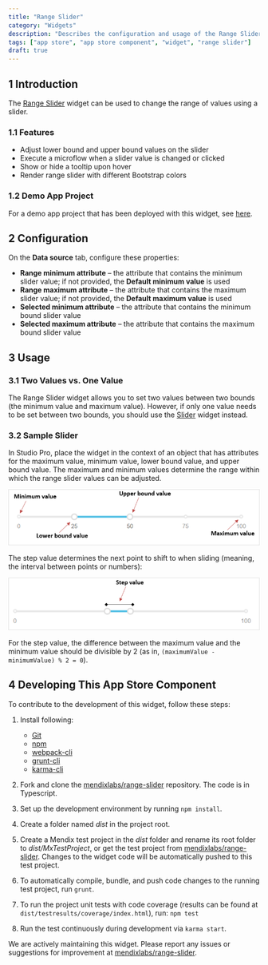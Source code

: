 ```yaml
---
title: "Range Slider"
category: "Widgets"
description: "Describes the configuration and usage of the Range Slider widget, which is available in the Mendix App Store."
tags: ["app store", "app store component", "widget", "range slider"]
draft: true
---
```


## 1 Introduction

The [Range Slider](https://appstore.home.mendix.com/link/app/52704/) widget can be used to change the range of values using a slider.

### 1.1 Features

* Adjust lower bound and upper bound values on the slider
* Execute a microflow when a slider value is changed or clicked
* Show or hide a tooltip upon hover
* Render range slider with different Bootstrap colors

### 1.2 Demo App Project

For a demo app project that has been deployed with this widget, see [here](https://rangeslider.mxapps.io/).

## 2 Configuration

On the **Data source** tab, configure these properties:

* **Range minimum attribute** – the attribute that contains the minimum slider value; if not provided, the **Default minimum value** is used
* **Range maximum attribute** – the attribute that contains the maximum slider value; if not provided, the **Default maximum value** is used
* **Selected minimum attribute** – the attribute that contains the minimum bound slider value
* **Selected maximum attribute** – the attribute that contains the maximum bound slider value

## 3 Usage

### 3.1 Two Values vs. One Value

The Range Slider widget allows you to set two values between two bounds (the minimum value and maximum value). However, if only one value needs to be set between two bounds, you should use the [Slider](https://appstore.home.mendix.com/link/app/48786/) widget instead.

### 3.2 Sample Slider

In Studio Pro, place the widget in the context of an object that has attributes for the maximum value, minimum value, lower bound value, and upper bound value. The maximum and minimum values determine the range within which the range slider values can be adjusted.

![](attachments/range-slider/sample-range.png)

The step value determines the next point to shift to when sliding (meaning, the interval between points or numbers):

![](attachments/range-slider/step-value.png)

For the step value, the difference between the maximum value and the minimum value should be divisible by 2 (as in, `(maximumValue - minimumValue) % 2 = 0`).

## 4 Developing This App Store Component

To contribute to the development of this widget, follow these steps:

1. Install following:
	* [Git](https://git-scm.com/book/en/v2/Getting-Started-Installing-Git)
	* [npm](https://www.npmjs.com/)
	* [webpack-cli](https://www.npmjs.com/package/webpack-cli)
	* [grunt-cli](https://github.com/gruntjs/grunt-cli)
	* [karma-cli](https://www.npmjs.com/package/karma-cli)

2. Fork and clone the [mendixlabs/range-slider](https://github.com/mendixlabs/range-slider.git) repository. The code is in Typescript. 
3. Set up the development environment by running `npm install`.
4. Create a folder named *dist* in the project root.
5. Create a Mendix test project in the *dist* folder and rename its root folder to *dist/MxTestProject*, or get the test project from [mendixlabs/range-slider](https://github.com/MendixLabs/range-slider/releases/latest). Changes to the widget code will be automatically pushed to this test project.
6. To automatically compile, bundle, and push code changes to the running test project, run `grunt`.
6. To run the project unit tests with code coverage (results can be found at `dist/testresults/coverage/index.html`), run: `npm test`
7. Run the test continuously during development via `karma start`.

We are actively maintaining this widget. Please report any issues or suggestions for improvement at [mendixlabs/range-slider](https://github.com/mendixlabs/range-slider/issues).
